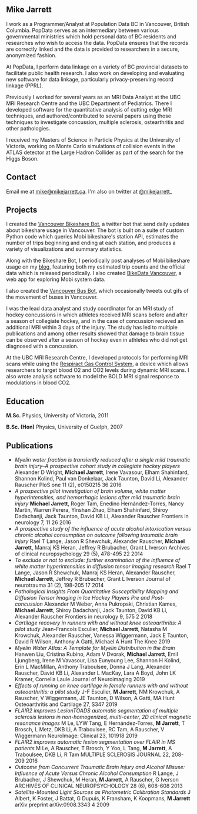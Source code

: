 <!--
.. title: About Me
.. slug: about-me
.. date: 2020-02-14 09:37:46 UTC-08:00
.. tags: 
.. category: 
.. link: 
.. description: 
.. type: text
-->


## Mike Jarrett

I work as a Programmer/Analyst at Population Data BC in Vancouver, British Columbia. PopData serves as an intermediary between various governmental ministries which hold  personal data of BC residents and researches who wish to access the data. PopData ensures that the records are correctly linked and the data is provided to researchers in a secure, anonymized fashion.

At PopData, I perform data linkage on a variety of BC provincial datasets to facilitate public health research. I also work on developing and evaluating new software for data linkage, particularly privacy-preserving record linkage (PPRL).

Previously I worked for several years as an MRI Data Analyst at the UBC MRI Research Centre and the UBC Department of Pediatrics. There I developed software for the quantitative analysis of cutting edge MRI techniques, and authored/contributed to several papers using those techniques to investigate concussion, multiple sclerosis, ostearthritis and other pathologies. 

I received my Masters of Science in Particle Physics at the University of Victoria, working on Monte Carlo simulations of collision events in the ATLAS detector at the Large Hadron Collider as part of the search for the Higgs Boson. 

## Contact

Email me at mike@mikejarrett.ca. I'm also on twitter at [@mikejarrett_](https://twitter.com/mikejarrett_)


## Projects
I created the [Vancouver Bikeshare Bot](https://twitter.com/VanBikeShareBot), a twitter bot that send daily updates about bikeshare usage in Vancouver. The bot is built on a suite of custom Python code which queries Mobi bikeshare's station API, estimates the number of trips beginning and ending at each station, and produces a variety of visualizations and summary statistics. 

Along with the Bikeshare Bot, I periodically post analyses of Mobi bikeshare usage on my [blog](https://notes.mikejarrett.ca/categories/mobi/), featuring both my estimated trip counts and the official data which is released periodically. I also created [BikeData Vancouver](https://bikedata.mikejarrett.ca), a web app for exploring Mobi system data.

I also created the [Vancouver Bus Bot](https://twitter.com/VanBusBot), which occasionally tweets out gifs of the movement of buses in Vancouver.

I was the lead data analyst and study coordinator for an MRI study of hockey concussions in which athletes received MRI scans before and after a season of collegiate hockey, and in the case of concussion recieved an additional MRI within 3 days of the injury. The study has led to multiple publications and among other results showed that damage to brain tissue can be observed after a season of hockey even in athletes who did not get diagnosed with a concussion.

At the UBC MRI Research Centre, I developed protocols for performing MRI scans while using the [Respiract Gas Control System](https://thornhillmedical.com/research/), a device which allows researchers to target blood O2 and CO2 levels during dynamic MRI scans. I also wrote analysis software to model the BOLD MRI signal response to modulations in blood CO2.


## Education
**M.Sc.** Physics, University of Victoria, 2011

**B.Sc. (Hon)** Physics, University of Guelph, 2007

## Publications
* *Myelin water fraction is transiently reduced after a single mild traumatic brain injury–A prospective cohort study in collegiate hockey players*
Alexander D Wright, **Michael Jarrett**, Irene Vavasour, Elham Shahinfard, Shannon Kolind, Paul van Donkelaar, Jack Taunton, David Li, Alexander Rauscher
PloS one 11 (2), e0150215	36	2016
* *A prospective pilot investigation of brain volume, white matter hyperintensities, and hemorrhagic lesions after mild traumatic brain injury*
**Michael Jarrett**, Roger Tam, Enedino Hernández-Torres, Nancy Martin, Warren Perera, Yinshan Zhao, Elham Shahinfard, Shiroy Dadachanji, Jack Taunton, David KB Li, Alexander Rauscher
Frontiers in neurology 7, 11	26	2016
* *A prospective study of the influence of acute alcohol intoxication versus chronic alcohol consumption on outcome following traumatic brain injury*
Rael T Lange, Jason R Shewchuk, Alexander Rauscher, **Michael Jarrett**, Manraj KS Heran, Jeffrey R Brubacher, Grant L Iverson
Archives of clinical neuropsychology 29 (5), 478-495	22	2014
* *To exclude or not to exclude: further examination of the influence of white matter hyperintensities in diffusion tensor imaging research*
Rael T Lange, Jason R Shewchuk, Manraj KS Heran, Alexander Rauscher, **Michael Jarrett**, Jeffrey R Brubacher, Grant L Iverson
Journal of neurotrauma 31 (2), 198-205	17	2014
* *Pathological Insights From Quantitative Susceptibility Mapping and Diffusion Tensor Imaging in Ice Hockey Players Pre and Post-concussion*
Alexander M Weber, Anna Pukropski, Christian Kames, **Michael Jarrett**, Shiroy Dadachanji, Jack Taunton, David KB Li, Alexander Rauscher
Frontiers in neurology 9, 575	2	2018
* *Cartilage recovery in runners with and without knee osteoarthritis: A pilot study*
Jean-Francois Esculier, **Michael Jarrett**, Natasha M Krowchuk, Alexander Rauscher, Vanessa Wiggermann, Jack E Taunton, David R Wilson, Anthony A Gatti, Michael A Hunt
The Knee		2019
* *Myelin Water Atlas: A Template for Myelin Distribution in the Brain*
Hanwen Liu, Cristina Rubino, Adam V Dvorak, **Michael Jarrett**, Emil Ljungberg, Irene M Vavasour, Lisa Eunyoung Lee, Shannon H Kolind, Erin L MacMillan, Anthony Traboulsee, Donna J Lang, Alexander Rauscher, David KB Li, Alexander L MacKay, Lara A Boyd, John LK Kramer, Cornelia Laule
Journal of Neuroimaging		2019
* *Effects of running on knee cartilage in female runners with and without osteoarthritis: a pilot study*
J-F Esculier, **M Jarrett**, NM Krowchuk, A Rauscher, V Wiggermann, JE Taunton, D Wilson, A Gatti, MA Hunt
Osteoarthritis and Cartilage 27, S347		2019
* *FLAIR2 improves LesionTOADS automatic segmentation of multiple sclerosis lesions in non-homogenized, multi-center, 2D clinical magnetic resonance images*
M Le, LYW Tang, E Hernández-Torres, **M Jarrett**, T Brosch, L Metz, DKB Li, A Traboulsee, RC Tam, A Rauscher, V Wiggermann
NeuroImage: Clinical 23, 101918		2019
* *FLAIR2 improves automatic lesion segmentation over FLAIR in MS patients*
M Le, A Rauscher, T Brosch, Y Yoo, L Tang, **M Jarrett**, A Traboulsee, DKB Li, R Tam
MULTIPLE SCLEROSIS JOURNAL 22, 208-209		2016
* *Outcome from Concurrent Traumatic Brain Injury and Alcohol Misuse: Influence of Acute Versus Chronic Alcohol Consumption*
R Lange, J Brubacher, J Shewchuk, M Heran, **M Jarrett**, A Rauscher, G Iverson
ARCHIVES OF CLINICAL NEUROPSYCHOLOGY 28 (6), 608-608		2013
* *Satellite-Mounted Light Sources as Photometric Calibration Standards*
J Albert, K Foster, J Battat, G Dupuis, K Fransham, K Koopmans, **M Jarrett**
arXiv preprint arXiv:0908.3343	4	2009
